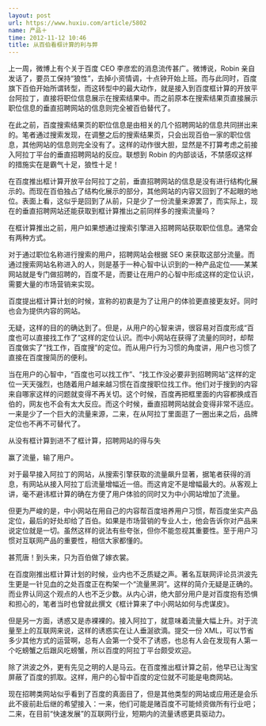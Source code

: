 ```yaml
---
layout: post
url: https://www.huxiu.com/article/5802
name: 产品＋
time: 2012-11-12 10:46
title: 从百伯看框计算的利与弊
---
```

上一周，微博上有个关于百度 CEO 李彦宏的消息流传甚广。微博说，Robin 亲自发话了，要员工保持“狼性”，去掉小资情调，十点钟开始上班。而与此同时，百度旗下百伯开始所谓转型，而这转型中的最大动作，就是接入到百度框计算的开放平台阿拉丁，直接将职位信息展示在搜索结果中。而之前原本在搜索结果页直接展示职位信息的垂直招聘网站的信息则完全被百伯替代了。

在此之前，百度搜索结果页的职位信息是由相关的几个招聘网站的信息共同拼出来的。笔者通过搜索发现，在调整之后的搜索结果页，只会出现百伯一家的职位信息，其他网站的信息则完全没有了。这样的动作很大胆，显然是不打算考虑之前接入阿拉丁平台的垂直招聘网站的反应。联想到 Robin 的内部谈话，不禁感叹这样的措施实在是霸气十足，狼性十足！

在百度推出框计算开放平台阿拉丁之前，垂直招聘网站的信息是没有进行结构化展示的。而现在百伯独占了结构化展示的部分，其他网站的内容又回到了不起眼的地位。表面上看，这似乎是回到了从前，只是少了一份流量来源罢了，而实际上，现在的垂直招聘网站还能获取到框计算推出之前同样多的搜索流量吗？

在框计算推出之前，用户如果想通过搜索引擎进入招聘网站获取职位信息。通常会有两种方式。

对于通过职位名称进行搜索的用户，招聘网站会根据 SEO 来获取这部分流量。而通过搜索网站名称进入的人，则是基于一种心智中认识到的一种产品定位——某某网站就是专门做招聘的，百度不是，而要让在用户的心智中形成这样的定位认识，需要大量的市场营销来实现。

百度提出框计算计划的时候，宣称的初衷是为了让用户的体验更直接更友好。同时也会为提供内容的网站。

无疑，这样的目的的确达到了。但是，从用户的心智来讲，很容易对百度形成“百度也可以直接找工作了”这样的定位认识。而中小网站在获得了流量的同时，却帮百度做实了“找工作，百度搜”的定位。而从用户行为习惯的角度讲，用户也习惯了直接在百度搜简历的便利。

当在用户的心智中，“百度也可以找工作”、“找工作没必要非到招聘网站”这样的定位一天天强烈，也随着用户越来越习惯在百度搜职位找工作。他们对于搜到的内容来自哪家这样的问题就变得不再关切。这个时候，百度再把框里面的内容都换成百伯的，网友也不会有太大反应。而这个时候，垂直招聘网站就会变得非常不适应。一来是少了一个巨大的流量来源，二来，在从阿拉丁里面逛了一圈出来之后，品牌定位也不再不可替代了。

从没有框计算到进不了框计算，招聘网站的得与失

赢了流量，输了用户。

对于最早接入阿拉丁的网站，从搜索引擎获取的流量飙升显著，据笔者获得的消息，有网站从接入阿拉丁后流量增幅近一倍。而这肯定不是增幅最大的。从客观上讲，毫不避讳框计算的确在方便了用户体验的同时又为中小网站增加了流量。

但更为严峻的是，中小网站在用自己的内容帮百度培养用户习惯，帮百度坐实产品定位，最后的好处却给了百伯。如果是市场营销的专业人士，他会告诉你对产品来说定位就是一切。虽然这样的说法有些夸张，但你不能忽视其重要性。至于用户习惯对互联网产品的重要性，相信大家都懂的。

甚荒唐！到头来，只为百伯做了嫁衣裳。

在百度刚推出框计算计划的时候，业内也不乏质疑之声。著名互联网评论员洪波先生更是一针见血的之处百度正在构架一个“流量黑洞”。这样的简介无疑是正确的。而业界认同这个观点的人也不乏少数。从内心讲，绝大部分用户是对百度抱有恐惧和担心的，笔者当时也曾就此撰文《框计算来了中小网站如何与虎谋皮》。

但是另一方面，诱惑又是赤裸裸的。接入阿拉丁，就意味着流量大幅上升。对于流量至上的互联网来说，这样的诱惑实在让人垂涎欲滴。提交一份 XML，可以节省多少其他方式的运营啊，总有人会第一个受不了诱惑，也总有人会在发现有人第一个吃螃蟹之后跟风吃螃蟹，所以百度的阿拉丁平台颇受欢迎。

除了洪波之外，更有先见之明的人是马云。在百度推出框计算之前，他早已让淘宝屏蔽了百度的抓取。这样，用户的心智中百度的定位就不可能是电商网站。

现在招聘类网站似乎看到了百度的真面目了，但是其他类型的网站或应用还是会乐此不疲前赴后继的希望接入：一来，他们可能是赌百度不可能倾资做所有行业吧；二来，在目前“快速发展”的互联网行业，短期内的流量诱惑更具驱动力。

